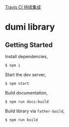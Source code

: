 [Travis CI 持续集成](https://www.jianshu.com/p/8fa9322b8e73)

# dumi library

## Getting Started

Install dependencies,

```bash
$ npm i
```

Start the dev server,

```bash
$ npm start
```

Build documentation,

```bash
$ npm run docs:build
```

Build library via `father-build`,

```bash
$ npm run build
```
